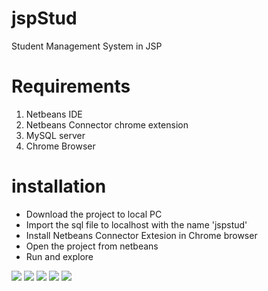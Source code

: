 # jspStud
Student Management System in JSP

# Requirements
1. Netbeans IDE
2. Netbeans Connector chrome extension
3. MySQL server
4. Chrome Browser

# installation
* Download the project to local PC
* Import the sql file to localhost with the name 'jspstud'
* Install Netbeans Connector Extesion in Chrome browser
* Open the project from netbeans
* Run and explore

<img src="https://user-images.githubusercontent.com/14232865/114006945-8da01a00-9869-11eb-8d90-afa0ace17e36.png"/>
<img src="https://user-images.githubusercontent.com/14232865/114007160-c50ec680-9869-11eb-92d8-6fb21ff70b2a.png"/>
<img src="https://user-images.githubusercontent.com/14232865/114007196-cc35d480-9869-11eb-86af-104d7ddc1286.png"/>
<img src="https://user-images.githubusercontent.com/14232865/114007221-d22bb580-9869-11eb-94eb-81888cea0537.png"/>
<img src="https://user-images.githubusercontent.com/14232865/114007239-d657d300-9869-11eb-869d-a5cc441aeffa.png"/>

